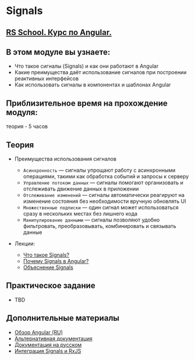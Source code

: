 # Signals

## [RS School. Курс по Angular.](../../README-RU.md)

## В этом модуле вы узнаете:

- Что такое сигналы (Signals) и как они работают в Angular
- Какие преимущества даёт использование сигналов при построении реактивных интерфейсов
- Как использовать сигналы в компонентах и шаблонах Angular

## Приблизительное время на прохождение модуля:

теория - 5 часов

## Теория

- Преимущества использования сигналов

  - `Асинхронность` — сигналы упрощают работу с асинхронными операциями, такими как обработка событий и запросы к серверу
  - `Управление потоком данных` — сигналы помогают организовать и отслеживать движение данных в приложении
  - `Отслеживание изменений` — сигналы автоматически реагируют на изменение состояния без необходимости вручную обновлять UI
  - `Множественные подписки` — один сигнал может использоваться сразу в нескольких местах без лишнего кода
  - `Манипулирование данными` — сигналы позволяют удобно фильтровать, преобразовывать, комбинировать и связывать данные

- Лекции:
  - [Что такое Signals?](https://www.youtube.com/watch?v=6W6gycuhiN0&t=169s)
  - [Почему Signals в Angular?](https://www.youtube.com/watch?v=KtEWoFElU9k)
  - [Объяснение Signals](https://www.youtube.com/watch?v=d0IjEcRmNL4)

## Практическое задание

- TBD

## Дополнительные материалы

- [Обзор Angular (RU)](https://angdev.ru/angular)
- [Альтернативная документация](https://angular-ru.github.io)
- [Документация на русском](https://angdev.ru/angular/signals/#_5)
- [Интеграция Signals и RxJS](https://angular.dev/ecosystem/rxjs-interop)
